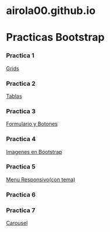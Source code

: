 # airola00.github.io
<h1>Practicas Bootstrap</h3>

<h3>Practica 1</h3>
<a href="https://airola00.github.io/Practica%20Bootstrap%201/Practica%20Bootstrap.html">Grids<a/>

<h3>Practica 2</h3>
<a href="https://airola00.github.io/Practica%20Bootstrap%201/TablasBoostrap.html">Tablas<a/>

<h3>Practica 3</h3>
<a href="https://airola00.github.io/Practica3Bootstrap/Practica3Bootstrap.html">Formulario y Botones<a/>

<h3>Practica 4</h3>
<a href="https://airola00.github.io/Practica3Bootstrap//Practica4Bootstarp/Practica4Botstrap.html">Imagenes en Bootstrap<a/>
 
<h3>Practica 5</h3>
<a href="https://airola00.github.io/Practica5Bootstrap/Practica5Bootstrap.html">Menu Responsivo(con tema)<a/>
 
<h3>Practica 6</h3>
<a href=""><a/>
  
<h3>Practica 7</h3>
<a href="https://airola00.github.io/Practica%207/Practica7Bootstrap.html">Carousel<a/> 
